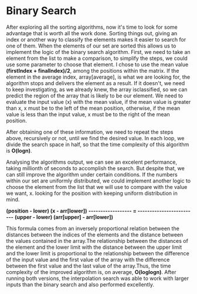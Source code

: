 # Binary Search

After exploring all the sorting algorithms, now it's time to look for some advantage that is worth all the work done. Sorting things out, giving an index or another way to classify the elements makes it easier to search for one of them. When the elements of our set are sorted this allows us to implement the logic of the binary search algorithm. First, we need to take an element from the list to make a comparison, to simplify the steps, we could use some parameter to choose that element. I chose to use the mean value **(firstIndex + finalIndex)/2**, among the positions within the matrix. If the element in the average index, array[average], is what we are looking for, the algorithm stops and delivers the element as a result. If it doesn't, we need to keep investigating, as we already knew, the array is ​​classified, so we can predict the region of the array that is likely to be our element. We need to evaluate the input value (x) with the mean value, if the mean value is greater than x, x must be to the left of the mean position, otherwise, if the mean value is less than the input value, x must be to the right of the mean position.

After obtaining one of these information, we need to repeat the steps above, recursively or not, until we find the desired value. In each loop, we divide the search space in half, so that the time complexity of this algorithm is **O(logn)**.

Analysing the algorithms output, we can see an excelent performance, taking millionth of seconds to accomplish the search. But despite that, we can still improve the algorithm under certain conditions. If the numbers within our set are uniformly distributed, we could implement another logic to choose the element from the list that we will use to compare with the value we want, x.
looking for the position with keeping uniform distribution in mind.

**(position - lower)         (x - arr[lower])**
**------------------  =   -------------------------**
**(upper - lower)        (arr[upper] - arr[lower])**

 This formula comes from an inversely proportional relation between the distances between the indices of the elements and the distance between the values ​​contained in the array.The relationship between the distances of the element and the lower limit with the distance between the upper limit and the lower limit is proportional to the relationship between the difference of the input value and the first value of the array with the difference between the first value and the last value of the array.Thus, the time complexity of the improved algorithm is, on average, **O(loglogn)**. After running both versions, the interpolation search was able to work with larger inputs than the binary search and also performed excellently.

